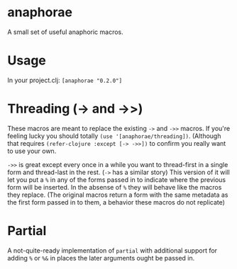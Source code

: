 # anaphorae

A small set of useful anaphoric macros.

# Usage

In your project.clj: `[anaphorae "0.2.0"]`

# Threading (-> and ->>)

These macros are meant to replace the existing `->` and `->>` macros. If you're
feeling lucky you should totally `(use '[anaphorae/threading])`. (Although that
requires `(refer-clojure :except [-> ->>])` to confirm you really want to use
your own.

`->>` is great except every once in a while you want to thread-first in a single
form and thread-last in the rest. (`->` has a similar story) This version of it
will let you put a `%` in any of the forms passed in to indicate where the
previous form will be inserted. In the absense of `%` they will behave like the
macros they replace. (The original macros return a form with the same metadata
as the first form passed in to them, a behavior these macros do not replicate)

# Partial

A not-quite-ready implementation of `partial` with additional support for
adding `%` or `%&` in places the later arguments ought be passed in.
